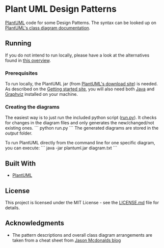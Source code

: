 # Plant UML Design Patterns

[PlantUML](http://plantuml.com/index) code for some Design Patterns.
The syntax can be looked up on [PlantUML's class diagram documentation](http://plantuml.com/class-diagram).


## Running

If you do not intend to run locally, please have a look at the alternatives found in [this overview](http://plantuml.com/running).

### Prerequisites

To run locally, the PlantUML jar (from [PlantUML's download site](http://plantuml.com/download)) is needed.
As described on the [Getting started site](http://plantuml.com/starting), you will also need both [Java](https://www.java.com/en/download/) and [Graphviz](https://www.graphviz.org/) installed on your machine.

### Creating the diagrams
The easiest way is to just run the included python script ([run.py](run.py)).
It checks for changes in the diagram files and only generates the new/changed/not existing ones.
´´´
python run.py
´´´
The generated diagrams are stored in the *output* folder.

To run PlantUML directly from the command line for one specific diagram, you can execute:
´´´
java -jar plantuml.jar diagram.txt
´´´


## Built With

* [PlantUML](http://plantuml.com/)

## License

This project is licensed under the MIT License - see the [LICENSE.md](LICENSE.md) file for details.

## Acknowledgments

* The pattern descriptions and overall class diagram arrangements are taken from a cheat sheet from [Jason Mcdonalds blog](http://www.mcdonaldland.info/2007/11/28/40/)
